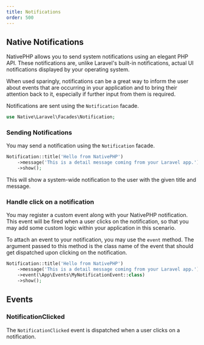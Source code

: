 ```yaml
---
title: Notifications
order: 500
---
```


## Native Notifications

NativePHP allows you to send system notifications using an elegant PHP API. These notifications are, unlike Laravel's built-in notifications, actual UI notifications displayed by your operating system.

When used sparingly, notifications can be a great way to inform the user about events that are occurring in your application and to bring their attention back to it, especially if further input from them is required.

Notifications are sent using the `Notification` facade.
```php
use Native\Laravel\Facades\Notification;
```

### Sending Notifications

You may send a notification using the `Notification` facade.

```php
Notification::title('Hello from NativePHP')
    ->message('This is a detail message coming from your Laravel app.')
    ->show();
```

This will show a system-wide notification to the user with the given title and message.

### Handle click on a notification

You may register a custom event along with your NativePHP notification. 
This event will be fired when a user clicks on the notification, so that you may add some custom logic within your application in this scenario.

To attach an event to your notification, you may use the `event` method. The argument passed to this method is the class name of the event that should get dispatched upon clicking on the notification.

```php
Notification::title('Hello from NativePHP')
    ->message('This is a detail message coming from your Laravel app.')
    ->event(\App\Events\MyNotificationEvent::class)
    ->show();
```

## Events

### NotificationClicked
The `NotificationClicked` event is dispatched when a user clicks on a notification.

